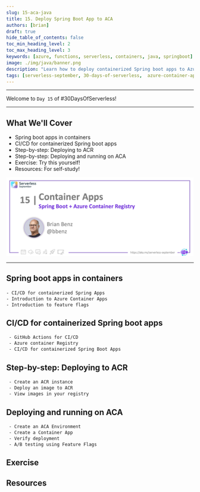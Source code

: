 ```yaml
---
slug: 15-aca-java
title: 15. Deploy Spring Boot App to ACA
authors: [brian]
draft: true
hide_table_of_contents: false
toc_min_heading_level: 2
toc_max_heading_level: 3
keywords: [azure, functions, serverless, containers, java, springboot]
image: ./img/java/banner.png
description: "Learn how to deploy containerized Spring boot apps to Azure Container apps (ACA) using Azure Container Registry (ACR)" 
tags: [serverless-september, 30-days-of-serverless,  azure-container-apps, dapr, microservices]
---
```


<!-- FIXME -->
<head>
  <meta name="twitter:url" 
    content="https://azure.github.io/Cloud-Native/blog/functions-1" />
  <meta name="twitter:title" 
    content="#30DaysOfServerless: Azure Functions Fundamentals" />
  <meta name="twitter:description" 
    content="#30DaysOfServerless: Azure Functions Fundamentals" />
  <meta name="twitter:image"
    content="https://azure.github.io/Cloud-Native/img/banners/post-kickoff.png" />
  <meta name="twitter:card" content="summary_large_image" />
  <meta name="twitter:creator" 
    content="@nitya" />
  <meta name="twitter:site" content="@AzureAdvocates" /> 
  <link rel="canonical" 
    href="https://azure.github.io/Cloud-Native/blog/08-functions-azure" />
</head>

---

Welcome to `Day 15` of #30DaysOfServerless!

---

## What We'll Cover
 * Spring boot apps in containers
 * CI/CD for containerized Spring boot apps
 * Step-by-step: Deploying to ACR
 * Step-by-step: Deploying and running on ACA
 * Exercise: Try this yourself!
 * Resources: For self-study!

![](./img/java/banner.png)

---


## Spring boot apps in containers
    - CI/CD for containerized Spring Apps
    - Introduction to Azure Container Apps
    - Introduction to feature flags
## CI/CD for containerized Spring boot apps
     - GitHub Actions for CI/CD
     - Azure container Registry
     - CI/CD for containerized Spring Boot Apps
## Step-by-step: Deploying to ACR
     - Create an ACR instance
     - Deploy an image to ACR
     - View images in your registry
## Deploying and running on ACA
     - Create an ACA Environment
     - Create a Container App
     - Verify deployment
     - A/B testing using Feature Flags
 
## Exercise

## Resources